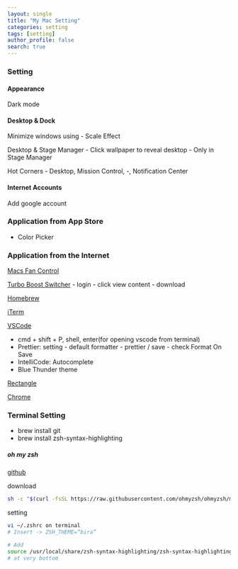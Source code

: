 ```yaml
---
layout: single
title: "My Mac Setting"
categories: setting
tags: [setting]
author_profile: false
search: true
---
```


### Setting

#### Appearance

Dark mode

#### Desktop & Dock

Minimize windows using - Scale Effect

Desktop & Stage Manager - Click wallpaper to reveal desktop - Only in Stage Manager

Hot Corners - Desktop, Mission Control, -, Notification Center

#### Internet Accounts

Add google account

### Application from App Store

- Color Picker

### Application from the Internet

[Macs Fan Control](https://crystalidea.com/macs-fan-control)

[Turbo Boost Switcher](https://rubgape.gumroad.com/l/YeBQUF) - login - click view content - download

[Homebrew](https://brew.sh)

[iTerm](https://iterm2.com)

[VSCode](https://code.visualstudio.com)

- cmd + shift + P, shell, enter(for opening vscode from terminal)
- Prettier: setting - default formatter - prettier / save - check Format On Save
- IntelliCode: Autocomplete
- Blue Thunder theme

[Rectangle](https://rectangleapp.com)

[Chrome](https://www.google.com/intl/en_ca/chrome/)

### Terminal Setting

- brew install git
- brew install zsh-syntax-highlighting

##### oh my zsh

[github](https://github.com/ohmyzsh/ohmyzsh)

download

```zsh
sh -c "$(curl -fsSL https://raw.githubusercontent.com/ohmyzsh/ohmyzsh/master/tools/install.sh)"
```

setting

```zsh
vi ~/.zshrc on terminal
# Insert -> ZSH_THEME=“bira”

# Add
source /usr/local/share/zsh-syntax-highlighting/zsh-syntax-highlighting.zsh
# at very bottom
```
